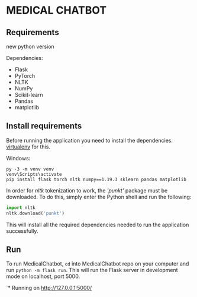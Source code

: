 # MEDICAL CHATBOT


## Requirements

new python version

Dependencies:

- Flask
- PyTorch
- NLTK
- NumPy
- Scikit-learn
- Pandas
- matplotlib

## Install requirements

Before running the application you need to install the dependencies.
[virtualenv](https://pypi.org/project/virtualenv/) for this.


Windows:

```
py -3 -m venv venv
venv\Scripts\activate
pip install flask torch nltk numpy==1.19.3 sklearn pandas matplotlib
```



In order for _nltk_ tokenization to work, the _'punkt'_ package must be downloaded. To do this, simply enter the Python shell and run the following:

```python
import nltk
nltk.download('punkt')
```

This will install all the required dependencies needed to run the application successfully.

## Run

To run MedicalChatbot, `cd` into MedicalChatbot repo on your computer and run `python -m flask run`. This will run the Flask 
server in development mode on localhost, port 5000.

`* Running on http://127.0.0.1:5000/
